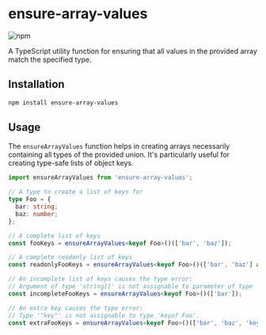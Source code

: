 # ensure-array-values

![npm](https://img.shields.io/npm/v/ensure-array-values)

A TypeScript utility function for ensuring that all values in the provided array match the specified type.

## Installation

```bash
npm install ensure-array-values
```

## Usage

The `ensureArrayValues` function helps in creating arrays necessarily containing all types of the provided union. It's particularly useful for creating type-safe lists of object keys.

```typescript
import ensureArrayValues from 'ensure-array-values';

// A type to create a list of keys for
type Foo = {
  bar: string;
  baz: number;
};

// A complete list of keys
const fooKeys = ensureArrayValues<keyof Foo>()(['bar', 'baz']);

// A complete readonly list of keys
const readonlyFooKeys = ensureArrayValues<keyof Foo>()(['bar', 'baz'] as const);

// An incomplete list of keys causes the type error:
// Argument of type 'string[]' is not assignable to parameter of type 'never'.
const incompleteFooKeys = ensureArrayValues<keyof Foo>()(['bar']);

// An extra key causes the type error:
// Type '"key"' is not assignable to type 'keyof Foo'.
const extraFooKeys = ensureArrayValues<keyof Foo>()(['bar', 'baz', 'key']);
```
